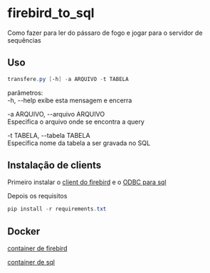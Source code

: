 # firebird_to_sql

Como fazer para ler do pássaro de fogo e jogar para o servidor de sequências

## Uso

```powershell
transfere.py [-h] -a ARQUIVO -t TABELA
```

parâmetros:  
  -h, --help            exibe esta mensagem e encerra  
  
  -a ARQUIVO, --arquivo ARQUIVO  
        Especifica o arquivo onde se encontra a query  
  
  -t TABELA, --tabela TABELA  
        Especifica nome da tabela a ser gravada no SQL  

## Instalação de clients

Primeiro instalar o [client do firebird](https://firebirdsql.org/en/firebird-3-0-9/) e
o [ODBC para sql](https://docs.microsoft.com/en-us/sql/connect/odbc/download-odbc-driver-for-sql-server?view=sql-server-ver15)

Depois os requisitos

```powershell
pip install -r requirements.txt
```

## Docker

[container de firebird](https://hub.docker.com/r/jacobalberty/firebird/)

[container de sql](https://hub.docker.com/_/microsoft-mssql-server)

